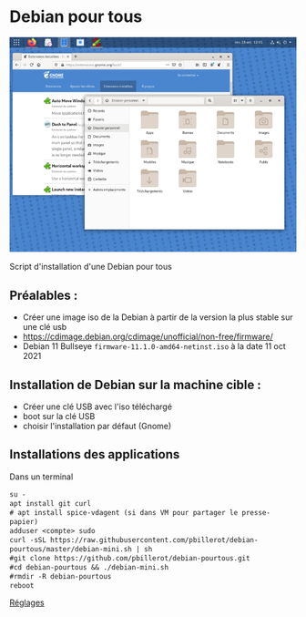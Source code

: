 # Debian pour tous

![](debian-pourtous.png)

Script d'installation d'une Debian pour tous

## Préalables :
- Créer une image iso de la Debian à partir de la version la plus stable sur une clé usb
- https://cdimage.debian.org/cdimage/unofficial/non-free/firmware/
- Debian 11 Bullseye ```firmware-11.1.0-amd64-netinst.iso``` à la date 11 oct 2021

## Installation de Debian sur la machine cible :
- Créer une clé USB avec l'iso téléchargé
- boot sur la clé USB
- choisir l'installation par défaut (Gnome)

## Installations des applications
Dans un terminal
```
su -
apt install git curl
# apt install spice-vdagent (si dans VM pour partager le presse-papier)
adduser <compte> sudo
curl -sSL https://raw.githubusercontent.com/pbillerot/debian-pourtous/master/debian-mini.sh | sh
#git clone https://github.com/pbillerot/debian-pourtous.git
#cd debian-pourtous && ./debian-mini.sh
#rmdir -R debian-pourtous
reboot
```

[Réglages](personnalisation.md)

